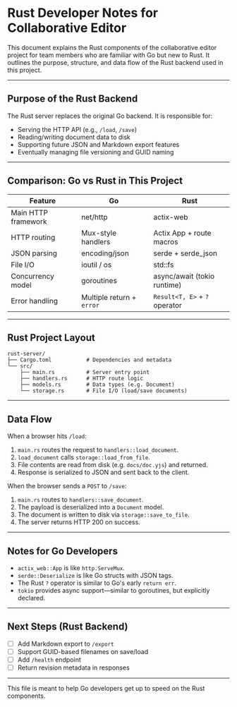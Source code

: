 # Rust Developer Notes for Collaborative Editor

This document explains the Rust components of the collaborative editor project for team members who are familiar with Go but new to Rust. It outlines the purpose, structure, and data flow of the Rust backend used in this project.

---

## Purpose of the Rust Backend

The Rust server replaces the original Go backend. It is responsible for:

- Serving the HTTP API (e.g., `/load`, `/save`)
- Reading/writing document data to disk
- Supporting future JSON and Markdown export features
- Eventually managing file versioning and GUID naming

---

## Comparison: Go vs Rust in This Project

| Feature                  | Go                          | Rust                           |
|--------------------------|-----------------------------|--------------------------------|
| Main HTTP framework      | net/http                    | actix-web                      |
| HTTP routing             | Mux-style handlers          | Actix App + route macros       |
| JSON parsing             | encoding/json               | serde + serde_json             |
| File I/O                 | ioutil / os                 | std::fs                        |
| Concurrency model        | goroutines                  | async/await (tokio runtime)    |
| Error handling           | Multiple return + `error`   | `Result<T, E>` + `?` operator  |

---

## Rust Project Layout

```
rust-server/
├── Cargo.toml           # Dependencies and metadata
└── src/
    ├── main.rs          # Server entry point
    ├── handlers.rs      # HTTP route logic
    ├── models.rs        # Data types (e.g. Document)
    └── storage.rs       # File I/O (load/save documents)
```

---

## Data Flow

When a browser hits `/load`:

1. `main.rs` routes the request to `handlers::load_document`.
2. `load_document` calls `storage::load_from_file`.
3. File contents are read from disk (e.g. `docs/doc.yjs`) and returned.
4. Response is serialized to JSON and sent back to the client.

When the browser sends a `POST` to `/save`:

1. `main.rs` routes to `handlers::save_document`.
2. The payload is deserialized into a `Document` model.
3. The document is written to disk via `storage::save_to_file`.
4. The server returns HTTP 200 on success.

---

## Notes for Go Developers

- `actix_web::App` is like `http.ServeMux`.
- `serde::Deserialize` is like Go structs with JSON tags.
- The Rust `?` operator is similar to Go's early `return err`.
- `tokio` provides async support—similar to goroutines, but explicitly declared.

---

## Next Steps (Rust Backend)

- [ ] Add Markdown export to `/export`
- [ ] Support GUID-based filenames on save/load
- [ ] Add `/health` endpoint
- [ ] Return revision metadata in responses

---

This file is meant to help Go developers get up to speed on the Rust components.
